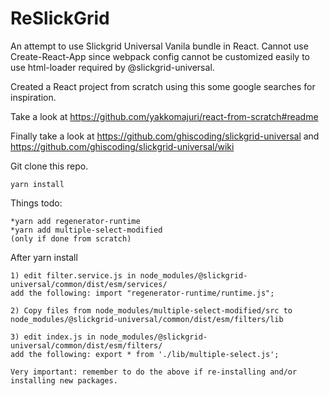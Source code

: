 # ReSlickGrid

An attempt to use Slickgrid Universal Vanila bundle in React.
Cannot use Create-React-App since webpack config cannot be customized easily to use html-loader required by @slickgrid-universal.

Created a React project from scratch using this some google searches for inspiration. 

Take a look at https://github.com/yakkomajuri/react-from-scratch#readme

Finally take a look at https://github.com/ghiscoding/slickgrid-universal and
https://github.com/ghiscoding/slickgrid-universal/wiki

Git clone this repo.

    yarn install


Things todo:

    *yarn add regenerator-runtime
    *yarn add multiple-select-modified
    (only if done from scratch)

After yarn install

    1) edit filter.service.js in node_modules/@slickgrid-universal/common/dist/esm/services/
    add the following: import "regenerator-runtime/runtime.js";

    2) Copy files from node_modules/multiple-select-modified/src to node_modules/@slickgrid-universal/common/dist/esm/filters/lib

    3) edit index.js in node_modules/@slickgrid-universal/common/dist/esm/filters/
    add the following: export * from './lib/multiple-select.js';

    Very important: remember to do the above if re-installing and/or installing new packages.
